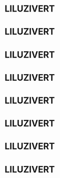 # LILUZIVERT
# LILUZIVERT
# LILUZIVERT
# LILUZIVERT
# LILUZIVERT
# LILUZIVERT
# LILUZIVERT
# LILUZIVERT
